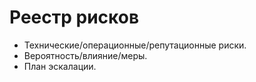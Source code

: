 # Реестр рисков

- Технические/операционные/репутационные риски.
- Вероятность/влияние/меры.
- План эскалации.
